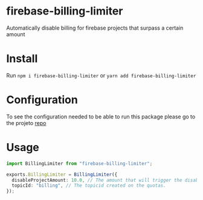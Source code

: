 # firebase-billing-limiter

Automatically disable billing for firebase projects that surpass a certain amount

# Install

Run `npm i firebase-billing-limiter` or `yarn add firebase-billing-limiter`

# Configuration

To see the configuration needed to be able to run this package please go to the projeto [repo](https://github.com/ferrarienz0/firebase-billing-limiter#readme)

# Usage

```typescript
import BillingLimiter from "firebase-billing-limiter";

exports.BillingLimiter = BillingLimiter({
  disableProjectAmount: 10.0, // The amount that will trigger the disabling (in your project billing currency).
  topicId: "billing", // The topicid created on the quotas.
});
```
